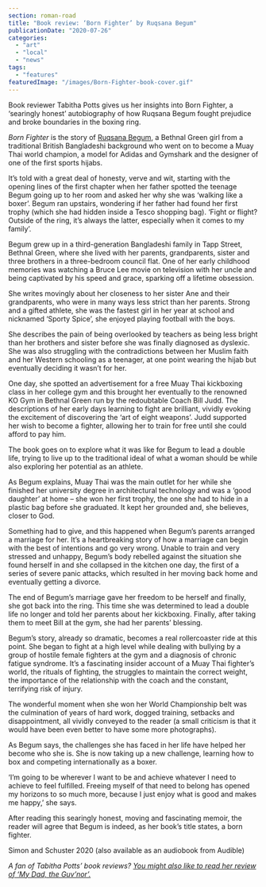 ```yaml
---
section: roman-road
title: "Book review: ‘Born Fighter’ by Ruqsana Begum"
publicationDate: "2020-07-26"
categories: 
  - "art"
  - "local"
  - "news"
tags: 
  - "features"
featuredImage: "/images/Born-Fighter-book-cover.gif"
---
```


Book reviewer Tabitha Potts gives us her insights into Born Fighter, a ‘searingly honest’ autobiography of how Ruqsana Begum fought prejudice and broke boundaries in the boxing ring. 

_Born Fighter_ is the story of [Ruqsana Begum](https://romanroadlondon.com/ruqsana-begum-muay-thai-female-fighter/), a Bethnal Green girl from a traditional British Bangladeshi background who went on to become a Muay Thai world champion, a model for Adidas and Gymshark and the designer of one of the first sports hijabs. 

It’s told with a great deal of honesty, verve and wit, starting with the opening lines of the first chapter when her father spotted the teenage Begum going up to her room and asked her why she was ‘walking like a boxer’. Begum ran upstairs, wondering if her father had found her first trophy (which she had hidden inside a Tesco shopping bag). ‘Fight or flight? Outside of the ring, it’s always the latter, especially when it comes to my family’.

Begum grew up in a third-generation Bangladeshi family in Tapp Street, Bethnal Green, where she lived with her parents, grandparents, sister and three brothers in a three-bedroom council flat. One of her early childhood memories was watching a Bruce Lee movie on television with her uncle and being captivated by his speed and grace, sparking off a lifetime obsession.

She writes movingly about her closeness to her sister Ane and their grandparents, who were in many ways less strict than her parents. Strong and a gifted athlete, she was the fastest girl in her year at school and nicknamed ‘Sporty Spice’, she enjoyed playing football with the boys.  

She describes the pain of being overlooked by teachers as being less bright than her brothers and sister before she was finally diagnosed as dyslexic. She was also struggling with the contradictions between her Muslim faith and her Western schooling as a teenager, at one point wearing the hijab but eventually deciding it wasn’t for her. 

One day, she spotted an advertisement for a free Muay Thai kickboxing class in her college gym and this brought her eventually to the renowned KO Gym in Bethnal Green run by the redoubtable Coach Bill Judd. The descriptions of her early days learning to fight are brilliant, vividly evoking the excitement of discovering the ‘art of eight weapons’. Judd supported her wish to become a fighter, allowing her to train for free until she could afford to pay him. 

The book goes on to explore what it was like for Begum to lead a double life, trying to live up to the traditional ideal of what a woman should be while also exploring her potential as an athlete. 

As Begum explains, Muay Thai was the main outlet for her while she finished her university degree in architectural technology and was a ‘good daughter’ at home – she won her first trophy, the one she had to hide in a plastic bag before she graduated. It kept her grounded and, she believes, closer to God. 

Something had to give, and this happened when Begum’s parents arranged a marriage for her. It’s a heartbreaking story of how a marriage can begin with the best of intentions and go very wrong. Unable to train and very stressed and unhappy, Begum’s body rebelled against the situation she found herself in and she collapsed in the kitchen one day, the first of a series of severe panic attacks, which resulted in her moving back home and eventually getting a divorce. 

The end of Begum’s marriage gave her freedom to be herself and finally, she got back into the ring. This time she was determined to lead a double life no longer and told her parents about her kickboxing. Finally, after taking them to meet Bill at the gym, she had her parents’ blessing. 

Begum’s story, already so dramatic, becomes a real rollercoaster ride at this point. She began to fight at a high level while dealing with bullying by a group of hostile female fighters at the gym and a diagnosis of chronic fatigue syndrome. It’s a fascinating insider account of a Muay Thai fighter’s world, the rituals of fighting, the struggles to maintain the correct weight, the importance of the relationship with the coach and the constant, terrifying risk of injury. 

The wonderful moment when she won her World Championship belt was the culmination of years of hard work, dogged training, setbacks and disappointment, all vividly conveyed to the reader (a small criticism is that it would have been even better to have some more photographs). 

As Begum says, the challenges she has faced in her life have helped her become who she is. She is now taking up a new challenge, learning how to box and competing internationally as a boxer. 

‘I’m going to be wherever I want to be and achieve whatever I need to achieve to feel fulfilled. Freeing myself of that need to belong has opened my horizons to so much more, because I just enjoy what is good and makes me happy,’ she says.

After reading this searingly honest, moving and fascinating memoir, the reader will agree that Begum is indeed, as her book’s title states, a born fighter. 

Simon and Schuster 2020 (also available as an audiobook from Audible) 

_A fan of Tabitha Potts’ book reviews?_ [_You might also like to read her review of ‘My Dad, the Guv’nor’._](https://romanroadlondon.com/my-dad-the-guvnor-by-kelly-mclean-book-review/)
